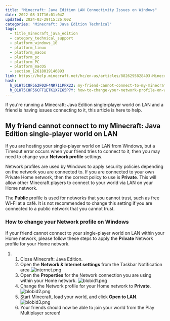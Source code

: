 ```yaml
---
title: "Minecraft: Java Edition LAN Connectivity Issues on Windows"
date: 2022-08-31T16:01:04Z
updated: 2024-03-29T15:26:00Z
categories: "Minecraft: Java Edition Technical"
tags:
  - title_minecraft_java_edition
  - category_technical_support
  - platform_windows_10
  - platform_linux
  - platform_macos
  - platform_pc
  - platform_PC
  - platform_macOS
  - section_12618019146893
link: https://help.minecraft.net/hc/en-us/articles/8826295828493-Minecraft-Java-Edition-LAN-Connectivity-Issues-on-Windows
hash:
  h_01HT5C8F562F02F4NR711PPX22: my-friend-cannot-connect-to-my-minecraft-java-edition-single-player-world-on-lan
  h_01HT5C8F56CFT1ETK1X7E65P7Y: how-to-change-your-network-profile-on-windows
---
```


If you're running a Minecraft: Java Edition single-player world on LAN and a friend is having issues connecting to it, this article is here to help.

## My friend cannot connect to my Minecraft: Java Edition single-player world on LAN

If you are hosting your single-player world on LAN from Windows, but a Timeout error occurs when your friend tries to connect to it, then you may need to change your **Network profile** settings. 

Network profiles are used by Windows to apply security policies depending on the network you are connected to. If you are connected to your own Private Home network, then the correct policy to use is **Private**. This will allow other Minecraft players to connect to your world via LAN on your Home network. 

The **Public** profile is used for networks that you cannot trust, such as free Wi-Fi at a café. It is not recommended to change this setting if you are connected to a public network that you cannot trust. 

### How to change your Network profile on Windows 

If your friend cannot connect to your single-player world on LAN within your Home network, please follow these steps to apply the **Private** Network profile for your Home network. 

1.  1.  Close Minecraft: Java Edition. 
    2.  Open the **Network & Internet settings** from the Taskbar Notification area.![internet.png](https://minecrafthelp.zendesk.com/hc/article_attachments/25449959050253) 
    3.  Open the **Properties** for the Network connection you are using within your Home network. ![blobid1.png](https://minecrafthelp.zendesk.com/hc/article_attachments/8826180371853)
    4.  Change the Network profile for your Home network to **Private**. ![blobid2.png](https://minecrafthelp.zendesk.com/hc/article_attachments/8826193484173)
    5.  Start Minecraft, load your world, and click **Open to LAN**.![blobid3.png](https://minecrafthelp.zendesk.com/hc/article_attachments/8826182401933)
    6.  Your friends should now be able to join your world from the Play Multiplayer screen!
